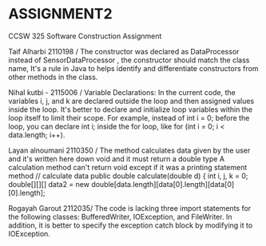 # ASSIGNMENT2
CCSW 325 Software Construction Assignment

Taif Alharbi 2110198 / The constructor was declared as DataProcessor instead of SensorDataProcessor , the constructor should match the class name, It's a rule in Java to helps identify and differentiate constructors from other methods in the class.

Nihal kutbi - 2115006 / Variable Declarations: In the current code, the variables i, j, and k are declared outside the loop and then assigned values inside the loop. It's better to declare and initialize loop variables within the loop itself to limit their scope. For example, instead of int i = 0; before the loop, you can declare int i; inside the for loop, like for (int i = 0; i < data.length; i++).

Layan alnoumani 2110350 / The method calculates data given by the user  and it's written here down void and it must return a double type
A calculation method can't return void except if it was a printing  statement method
// calculate data
public double calculate(double d) {
int i, j, k = 0;
double[][][] data2 = new double[data.length][data[0].length][data[0][0].length];

Rogayah Garout 2112035/ The code is lacking three import statements for the following classes: BufferedWriter, IOException, and
FileWriter. In addition, it is better to specify the exception catch block by modifying it to IOException. 
